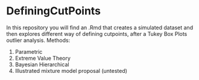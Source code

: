 # DefiningCutPoints

In this repository you will find an .Rmd that creates a simulated dataset and then explores different way of defining cutpoints, after a Tukey Box Plots outlier analysis. 
Methods: 
1. Parametric
2. Extreme Value Theory
3. Bayesian Hierarchical
4. Illustrated mixture model proposal (untested)
